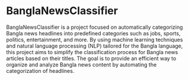 # BanglaNewsClassifier
BanglaNewsClassifier is a project focused on automatically categorizing Bangla news headlines into predefined categories such as jobs, sports, politics, entertainment, and more. By using machine learning techniques and natural language processing (NLP) tailored for the Bangla language, this project aims to simplify the classification process for Bangla news articles based on their titles. The goal is to provide an efficient way to organize and analyze Bangla news content by automating the categorization of headlines.
